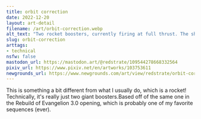 ```yaml
---
title: orbit correction
date: 2022-12-20
layout: art-detail
filename: /art/orbit-correction.webp
alt_text: "Two rocket boosters, currently firing at full thrust. The ship is trying to avoid orbital collision."
slug: orbit-correction
arttags:
- technical
nsfw: false
mastodon_url: https://mastodon.art/@redstrate/109544278668332564
pixiv_url: https://www.pixiv.net/en/artworks/103753611
newgrounds_url: https://www.newgrounds.com/art/view/redstrate/orbit-correction
---
```

This is something a bit different from what I usually do, which is a rocket! Technically, it's really just two giant boosters.Based off of the same one in the Rebuild of Evangelion 3.0 opening, which is probably one of my favorite sequences (ever).
